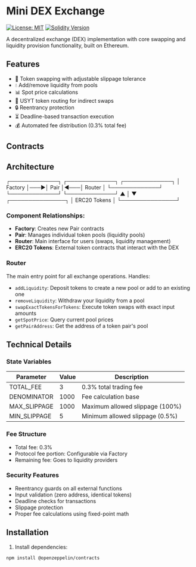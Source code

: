 # Mini DEX Exchange

[![License: MIT](https://img.shields.io/badge/License-MIT-blue.svg)](https://opensource.org/licenses/MIT)
[![Solidity Version](https://img.shields.io/badge/Solidity-0.8.20-lightgrey.svg)](https://soliditylang.org/)

A decentralized exchange (DEX) implementation with core swapping and liquidity provision functionality, built on Ethereum.

## Features

- 🔄 Token swapping with adjustable slippage tolerance
- 💧 Add/remove liquidity from pools
- 📊 Spot price calculations
- 🔄 USYT token routing for indirect swaps
- 🔒 Reentrancy protection
- ⏳ Deadline-based transaction execution
- 💰 Automated fee distribution (0.3% total fee)

## Contracts

## Architecture
┌─────────────┐    ┌─────────────┐    ┌─────────────┐
│   Factory   │───▶│    Pair     │◀───│   Router    │
└─────────────┘    └─────────────┘    └─────────────┘
                         ▲
                         │
                         ▼
                 ┌───────────────┐
                 │ ERC20 Tokens  │
                 └───────────────┘

### Component Relationships:
- **Factory**: Creates new Pair contracts
- **Pair**: Manages individual token pools (liquidity pools)
- **Router**: Main interface for users (swaps, liquidity management)
- **ERC20 Tokens**: External token contracts that interact with the DEX

### Router

The main entry point for all exchange operations. Handles:

- `addLiquidity`: Deposit tokens to create a new pool or add to an existing one
- `removeLiquidity`: Withdraw your liquidity from a pool
- `swapExactTokensForTokens`: Execute token swaps with exact input amounts
- `getSpotPrice`: Query current pool prices
- `getPairAddress`: Get the address of a token pair's pool

## Technical Details

### State Variables

| Parameter          | Value | Description                          |
|--------------------|-------|--------------------------------------|
| TOTAL_FEE          | 3     | 0.3% total trading fee               |
| DENOMINATOR        | 1000  | Fee calculation base                 |
| MAX_SLIPPAGE       | 1000  | Maximum allowed slippage (100%)      |
| MIN_SLIPPAGE       | 5     | Minimum allowed slippage (0.5%)      |

### Fee Structure

- Total fee: 0.3%
- Protocol fee portion: Configurable via Factory
- Remaining fee: Goes to liquidity providers

### Security Features

- Reentrancy guards on all external functions
- Input validation (zero address, identical tokens)
- Deadline checks for transactions
- Slippage protection
- Proper fee calculations using fixed-point math

## Installation

1. Install dependencies:
```bash
npm install @openzeppelin/contracts